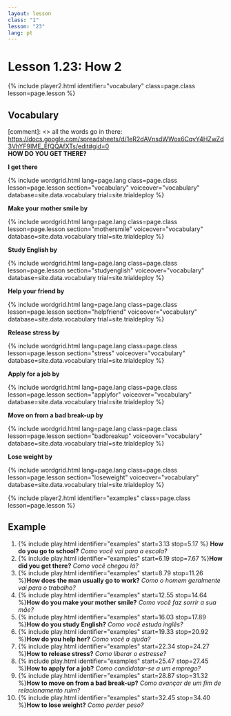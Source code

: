 ```yaml
---
layout: lesson
class: "1"
lesson: "23"
lang: pt
---
```



# Lesson 1.23: How 2


{% include player2.html identifier="vocabulary" class=page.class lesson=page.lesson %}
## Vocabulary 

[comment]: <>  all the words go in there: https://docs.google.com/spreadsheets/d/1eR2dAVnsdWWox6CqvY4HZwZd3VhYF9IME_EfQQAfXTs/edit#gid=0  
**HOW DO YOU GET THERE?**  

		
**I get there** 

{% include wordgrid.html lang=page.lang
		class=page.class 
		lesson=page.lesson 
		section="vocabulary"
		voiceover="vocabulary"
		database=site.data.vocabulary 
		trial=site.trialdeploy %} 

**Make your mother smile by**  

{% include wordgrid.html lang=page.lang
		class=page.class 
		lesson=page.lesson 
		section="mothersmile"
		voiceover="vocabulary"
		database=site.data.vocabulary 
		trial=site.trialdeploy %}  



**Study English by**

{% include wordgrid.html lang=page.lang
		class=page.class 
		lesson=page.lesson 
		section="studyenglish"
		voiceover="vocabulary"
		database=site.data.vocabulary 
		trial=site.trialdeploy %} 
   
**Help your friend by**

{% include wordgrid.html lang=page.lang
		class=page.class 
		lesson=page.lesson 
		section="helpfriend"
		voiceover="vocabulary"
		database=site.data.vocabulary 
		trial=site.trialdeploy %} 

**Release stress by**

{% include wordgrid.html lang=page.lang
		class=page.class 
		lesson=page.lesson 
		section="stress"
		voiceover="vocabulary"
		database=site.data.vocabulary 
		trial=site.trialdeploy %} 
  
**Apply for a job by**  

{% include wordgrid.html lang=page.lang
		class=page.class 
		lesson=page.lesson 
		section="applyfor"
		voiceover="vocabulary"
		database=site.data.vocabulary 
		trial=site.trialdeploy %} 
   

**Move on from a bad break-up by**

{% include wordgrid.html lang=page.lang
		class=page.class 
		lesson=page.lesson 
		section="badbreakup"
		voiceover="vocabulary"
		database=site.data.vocabulary 
		trial=site.trialdeploy %} 

**Lose weight by**

{% include wordgrid.html lang=page.lang
		class=page.class 
		lesson=page.lesson 
		section="loseweight"
		voiceover="vocabulary"
		database=site.data.vocabulary 
		trial=site.trialdeploy %} 

{% include player2.html identifier="examples" class=page.class lesson=page.lesson %}

## Example
1. {% include play.html identifier="examples" start=3.13 stop=5.17 %} **How do you go to school?** *Como você vai para a escola?*
2. {% include play.html identifier="examples" start=6.19 stop=7.67 %}**How did you get there?** *Como você chegou lá?*
3. {% include play.html identifier="examples" start=8.79 stop=11.26 %}**How does the man usually go to work?** *Como o homem geralmente vai para o trabalho?*
4. {% include play.html identifier="examples" start=12.55 stop=14.64 %}**How do you make your mother smile?** *Como você faz sorrir a sua mãe?*
5. {% include play.html identifier="examples" start=16.03 stop=17.89 %}**How do you study English?** *Como você estuda inglês?*
6. {% include play.html identifier="examples" start=19.33 stop=20.92 %}**How do you help her?** *Como você a ajuda?*
7. {% include play.html identifier="examples" start=22.34 stop=24.27 %}**How to release stress?** *Como liberar o estresse?*
8. {% include play.html identifier="examples" start=25.47 stop=27.45 %}**How to apply for a job?** *Como candidatar-se a um emprego?*
9. {% include play.html identifier="examples" start=28.87 stop=31.32 %}**How to move on from a bad break-up?** *Como avançar de um fim de relacionamento ruim?*
10. {% include play.html identifier="examples" start=32.45 stop=34.40 %}**How to lose weight?** *Como perder peso?*

 
